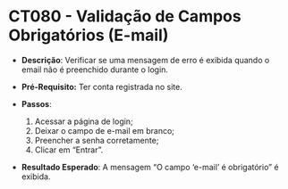 # CT080 - Validação de Campos Obrigatórios (E-mail)

- **Descrição**: Verificar se uma mensagem de erro é exibida quando o email não é preenchido durante o login.

- **Pré-Requisito:** Ter conta registrada no site.

- **Passos**:
    1. Acessar a página de login;
    2. Deixar o campo de e-mail em branco;
    3. Preencher a senha corretamente;
    4. Clicar em “Entrar”.

- **Resultado Esperado**: A mensagem “O campo ‘e-mail’ é obrigatório” é exibida.